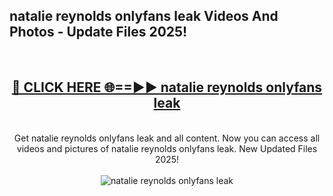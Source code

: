 <h2>natalie reynolds onlyfans leak Videos And Photos - Update Files 2025!</h2>
<br>
<div align="center">
<h2><a href="https://top-ai-tools.click/QrbHav" rel="nofollow">🔴 CLICK HERE 🌐==►► natalie reynolds onlyfans leak</a></h2>
<br>
Get natalie reynolds onlyfans leak and all content. Now you can access all videos and pictures of natalie reynolds onlyfans leak. New Updated Files 2025!
<br>
<br>
<a href="https://top-ai-tools.click/QrbHav" rel="nofollow" data-target="animated-image.originalLink"><img src="https://i.ibb.co.com/WyWwxjT/player-gif2.gif" alt="natalie reynolds onlyfans leak" style="max-width: 100%; display: inline-block;" data-target="animated-image.originalImage"></a>
</div>
<br>